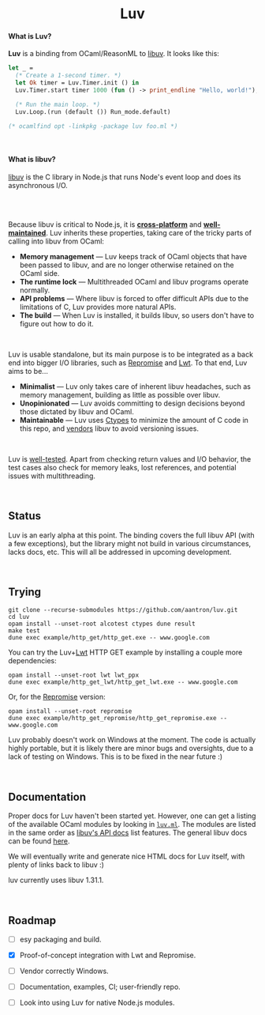<h1 align="center">Luv</h1>

#### What is Luv?

**Luv** is a binding from OCaml/ReasonML to [libuv][libuv]. It looks like this:

```ocaml
let _ =
  (* Create a 1-second timer. *)
  let Ok timer = Luv.Timer.init () in
  Luv.Timer.start timer 1000 (fun () -> print_endline "Hello, world!");

  (* Run the main loop. *)
  Luv.Loop.(run (default ()) Run_mode.default)

(* ocamlfind opt -linkpkg -package luv foo.ml *)
```

<br/>

#### What is libuv?

[libuv][libuv] is the C library in Node.js that runs Node's event loop and does
its asynchronous I/O.

<br/><br/>

Because libuv is critical to Node.js, it is [**cross-platform**][platforms] and
[**well-maintained**][maintainers]. Luv inherits these properties, taking care
of the tricky parts of calling into libuv from OCaml:

- **Memory management** &mdash; Luv keeps track of OCaml objects that have been
  passed to libuv, and are no longer otherwise retained on the OCaml side.
- **The runtime lock** &mdash; Multithreaded OCaml and libuv programs operate
  normally.
- **API problems** &mdash; Where libuv is forced to offer difficult APIs due to
  the limitations of C, Luv provides more natural APIs.
- **The build** &mdash; When Luv is installed, it builds libuv, so users don't
  have to figure out how to do it.

<br/>

Luv is usable standalone, but its main purpose is to be integrated as a back end
into bigger I/O libraries, such as [Repromise][repromise] and [Lwt][lwt]. To
that end, Luv aims to be...

- **Minimalist** &mdash; Luv only takes care of inherent libuv headaches, such
  as memory management, building as little as possible over libuv.
- **Unopinionated** &mdash; Luv avoids committing to design decisions beyond
  those dictated by libuv and OCaml.
- **Maintainable** &mdash; Luv uses [Ctypes][ctypes] to minimize the amount of C
  code in this repo, and [vendors][vendor] libuv to avoid versioning issues.

<br/>

Luv is [well-tested][tests]. Apart from checking return values and I/O behavior,
the test cases also check for memory leaks, lost references, and potential
issues with multithreading.



<br/>

## Status

Luv is an early alpha at this point. The binding covers the full libuv API
(with a few exceptions), but the library might not build in various
circumstances, lacks docs, etc. This will all be addressed in upcoming
development.



<br/>

## Trying

```
git clone --recurse-submodules https://github.com/aantron/luv.git
cd luv
opam install --unset-root alcotest ctypes dune result
make test
dune exec example/http_get/http_get.exe -- www.google.com
```

You can try the Luv+[Lwt][lwt] HTTP GET example by installing a couple more
dependencies:

```
opam install --unset-root lwt lwt_ppx
dune exec example/http_get_lwt/http_get_lwt.exe -- www.google.com
```

Or, for the [Repromise][repromise] version:

```
opam install --unset-root repromise
dune exec example/http_get_repromise/http_get_repromise.exe -- www.google.com
```

Luv probably doesn't work on Windows at the moment. The code is actually highly
portable, but it is likely there are minor bugs and oversights, due to a lack of
testing on Windows. This is to be fixed in the near future :)



<br/>

## Documentation

Proper docs for Luv haven't been started yet. However, one can get a listing of
the available OCaml modules by looking in [`luv.ml`][luv.ml]. The modules are
listed in the same order as [libuv's API docs][libuv-api] list features. The
general libuv docs can be found [here][libuv-docs].

We will eventually write and generate nice HTML docs for Luv itself, with plenty
of links back to libuv :)

luv currently uses libuv 1.31.1.



<br/>

## Roadmap

- [ ] esy packaging and build.
- [x] Proof-of-concept integration with Lwt and Repromise.
- [ ] Vendor correctly Windows.
- [ ] Documentation, examples, CI; user-friendly repo.
- [ ] Look into using Luv for native Node.js modules.



[libuv]: https://libuv.org/
[platforms]: https://github.com/libuv/libuv/blob/master/SUPPORTED_PLATFORMS.md#readme
[maintainers]: https://github.com/libuv/libuv/blob/master/MAINTAINERS.md#readme
[ctypes]: https://github.com/ocamllabs/ocaml-ctypes#readme
[vendor]: https://github.com/aantron/luv/tree/master/src/vendor
[tests]: https://github.com/aantron/luv/tree/master/test
[luv.ml]: https://github.com/aantron/luv/blob/master/src/luv.ml
[libuv-api]: http://docs.libuv.org/en/v1.x/api.html
[libuv-docs]: http://docs.libuv.org/en/v1.x/
[lwt]: https://github.com/ocsigen/lwt#readme
[repromise]: https://github.com/aantron/repromise#readme
